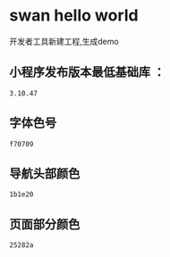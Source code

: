 # swan hello world 

开发者工具新建工程,生成demo

## 小程序发布版本最低基础库 ：
    3.10.47

## 字体色号
    f70709
## 导航头部颜色
    1b1e20
## 页面部分颜色
    25282a
